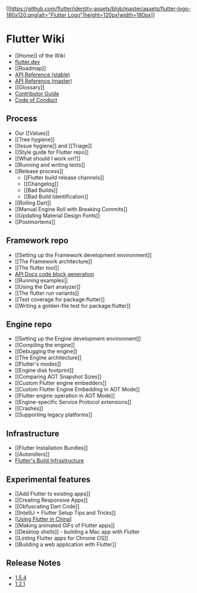 [[[https://github.com/flutter/identity-assets/blob/master/assets/flutter-logo-180x120.png|alt="Flutter Logo"|height=120px|width=180px]]](https://flutter.dev)

Flutter Wiki
============

- [[Home]] of the Wiki
- [flutter.dev](https://flutter.dev/)
- [[Roadmap]]
- [API Reference (stable)](https://docs.flutter.dev)
- [API Reference (master)](https://master-docs.flutter.dev)
- [[Glossary]]
- [Contributor Guide](https://github.com/flutter/flutter/blob/master/CONTRIBUTING.md)
- [Code of Conduct](https://github.com/flutter/flutter/blob/master/CODE_OF_CONDUCT.md)

## Process
- Our [[Values]]
- [[Tree hygiene]]
- [[Issue hygiene]] and [[Triage]]
- [[Style guide for Flutter repo]]
- [[What should I work on?]]
- [[Running and writing tests]]
- [[Release process]]
  - [[Flutter build release channels]]
  - [[Changelog]]
  - [[Bad Builds]]
  - [[Bad Build Identification]]
- [[Rolling Dart]]
- [[Manual Engine Roll with Breaking Commits]]
- [[Updating Material Design Fonts]]
- [[Postmortems]]

## Framework repo
- [[Setting up the Framework development environment]]
- [[The Framework architecture]]
- [[The flutter tool]]
- [API Docs code block generation](https://github.com/flutter/flutter/tree/master/dev/snippets)
- [[Running examples]]
- [[Using the Dart analyzer]]
- [[The flutter run variants]]
- [[Test coverage for package:flutter]]
- [[Writing a golden-file test for package:flutter]]

## Engine repo
- [[Setting up the Engine development environment]]
- [[Compiling the engine]]
- [[Debugging the engine]]
- [[The Engine architecture]]
- [[Flutter's modes]]
- [[Engine disk footprint]]
- [[Comparing AOT Snapshot Sizes]]
- [[Custom Flutter engine embedders]]
- [[Custom Flutter Engine Embedding in AOT Mode]]
- [[Flutter engine operation in AOT Mode]]
- [[Engine-specific Service Protocol extensions]]
- [[Crashes]]
- [[Supporting legacy platforms]]

## Infrastructure
- [[Flutter Installation Bundles]]
- [[Autorollers]]
- [Flutter's Build Infrastructure](https://github.com/flutter/flutter/blob/master/dev/bots/README.md)

## Experimental features
- [[Add Flutter to existing apps]]
- [[Creating Responsive Apps]]
- [[Obfuscating Dart Code]]
- [[IntelliJ + Flutter Setup Tips and Tricks]]
- [[Using Flutter in China](https://flutter.dev/community/china)]
- [[Making animated GIFs of Flutter apps]]
- [[Desktop shells]] - building a Mac app with Flutter
- [[Linting Flutter apps for Chrome OS]]
- [[Building a web application with Flutter]]

## Release Notes
- [1.5.4](https://github.com/flutter/flutter/wiki/Release-Notes-Flutter-1.5.4)
- [1.2.1](https://github.com/flutter/flutter/wiki/Release-Notes---Flutter-1.2.1)